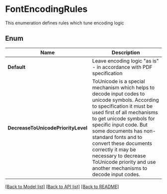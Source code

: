 ﻿
# FontEncodingRules
This enumeration defines rules which tune encoding logic

## Enum
 Name | Description
------------ | ------------
**Default** | Leave encoding logic "as is" - in accordance with PDF specification
**DecreaseToUnicodePriorityLevel** | ToUnicode is a special mechanism which helps to decode input codes to unicode symbols. According to specification it must be used first of all mechanisms to get unicode symbols for specific input code. But some documents has non-standard fonts and to convert these documents correctly it may be necessary to decrease ToUnicode priority and use another mechanisms to decode input codes.


[[Back to Model list]](../README.md#documentation-for-models) [[Back to API list]](../README.md#documentation-for-api-endpoints) [[Back to README]](../README.md)


